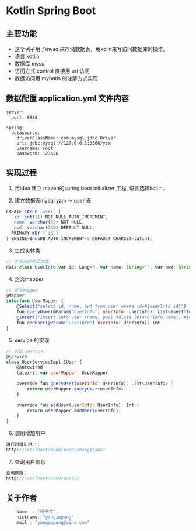 # Kotlin Spring Boot

## 主要功能

* 这个例子用了mysql来存储数据表，用kolin来写访问数据库的操作。
* 语言 kotlin
* 数据库 mysql
* 访问方式 control 直接用 url 访问
* 数据访问用 mybatis 的注解方式实现

## 数据配置 application.yml 文件内容
```
server:
  port: 8888

spring:
  datasource:
    driverClassName: com.mysql.jdbc.Driver
    url: jdbc:mysql://127.0.0.1:3306/yzm
    username: root
    password: 123456
```

## 实现过程

1. 用idea 建立 maven的spring boot initializer 工程, 语言选择kotlin。

2. 建立数据表mysql   yzm -> user  表
```javascript
CREATE TABLE `user` (
  `id` int(11) NOT NULL AUTO_INCREMENT,
  `name` varchar(80) NOT NULL,
  `pwd` varchar(255) DEFAULT NULL,
  PRIMARY KEY (`id`)
) ENGINE=InnoDB AUTO_INCREMENT=9 DEFAULT CHARSET=latin1;
```
3. 生成实体类
```javascript
// 生成对应的实体类
data class UserInfo(var id: Long=0, var name: String="", var pwd: String="")
```
4. 定义mapper
```javascript
// 定义mapper
@Mapper
interface UserMapper {
    @Select("select id, name, pwd from user where id=#{userInfo.id}")
    fun queryUser(@Param("userInfo") userInfo: UserInfo): List<UserInfo>
    @Insert("insert into user (name, pwd) values (#{userInfo.name}, #{userInfo.pwd})")
    fun addUser(@Param("userInfo") userInfo: UserInfo): Int
}
```
5. service 的实现
```javascript
// 实现 service:
@Service
class UserServiceImpl:IUser {
    @Autowired
    lateinit var userMapper: UserMapper

    override fun queryUser(userInfo: UserInfo): List<UserInfo> {
        return userMapper.queryUser(userInfo)
    }

    override fun addUser(userInfo: UserInfo): Int {
        return userMapper.addUser(userInfo);
    }
}
```

6. 调用增加用户
```javascript
运行时增加用户： 
http://localhost:8888/user/zhang1/abc/
```
7. 查询用户信息
```javascript
查询数据：
http://localhost:8888/user/2
```

## 关于作者

```javascript
    Name  : "杨子民",
    nickname: "yangzmpang"
    mail : "yangzmpang@sina.com"
```
